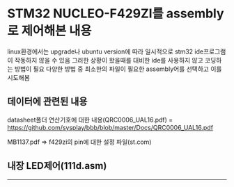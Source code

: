 # STM32 NUCLEO-F429ZI를 assembly로 제어해본 내용
linux환경에서는 upgrade나 ubuntu version에 따라 일시적으로 stm32 ide프로그램이 작동하지 않을 수 있음
그러한 상황이 왔을때를 대비한 ide를 사용하지 않고 코딩하는 방법이 필요
다양한 방법 중 최소한의 파일이 필요한 assembly어를 선택하고 이를 시도해봄

## 데이터에 관련된 내용
datasheet폴더 
연산기호에 대한 내용(QRC0006_UAL16.pdf) = https://github.com/sysplay/bbb/blob/master/Docs/QRC0006_UAL16.pdf  

MB1137.pdf  => f429zi의 pin에 대한 설정 파일(st.com)  

## 내장 LED제어(111d.asm)
--- 

